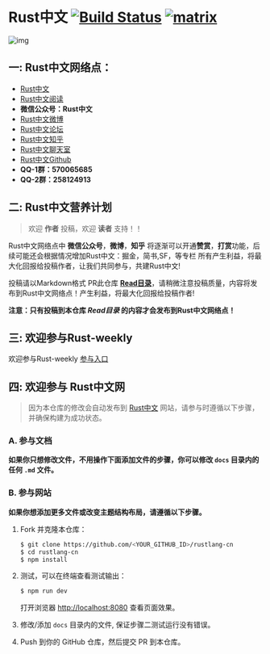 # Rust中文 [![Build Status](https://dev.azure.com/rustlang-cn/rustlang-cn/_apis/build/status/rustlang-cn.rustlang-cn?branchName=master)](https://dev.azure.com/rustlang-cn/rustlang-cn/_build/latest?definitionId=1&branchName=master) [![matrix](https://about.riot.im/images/favicon-32.png)](https://riot.im/app/#/room/#rustlang-cn:matrix.org)

![img](https://raw.githubusercontent.com/rustlang-cn/resourses/master/files/rustlang-cn-small.png)

## 一: Rust中文网络点：

- [Rust中文](https://rustlang-cn.org)
- [Rust中文阅读](https://rustlang-cn.org/read/)
- **微信公众号：Rust中文**
- [Rust中文微博](https://weibo.com/kriry?is_all=1)
- [Rust中文论坛](http://kriry.com/a/community/rust)
- [Rust中文知乎](https://zhuanlan.zhihu.com/rustlang-cn)
- [Rust中文聊天室](https://riot.im/app/#/room/#rustlang-cn:matrix.org)
- [Rust中文Github](https://github.com/rustlang-cn)
- **QQ-1群：570065685**
- **QQ-2群：258124913**

## 二: Rust中文营养计划

> 欢迎 **作者** 投稿，欢迎 **读者** 支持！！

Rust中文网络点中 **微信公众号**，**微博**，**知乎** 将逐渐可以开通**赞赏**，**打赏**功能，后续可能还会根据情况增加Rust中文：掘金，简书,SF，等专栏 所有产生利益，将最大化回报给投稿作者，让我们共同参与，共建Rust中文!

投稿请以Markdown格式 PR此仓库 [**Read目录**](https://github.com/rustlang-cn/rustlang-cn/tree/master/docs/read)，请稍微注意投稿质量，内容将发布到Rust中文网络点！产生利益，将最大化回报给投稿作者!

**注意：只有投稿到本仓库 *Read目录* 的内容才会发布到Rust中文网络点！**
 
## 三: 欢迎参与Rust-weekly

欢迎参与Rust-weekly [参与入口](https://github.com/rustlang-cn/rustlang-cn/blob/master/docs/weekly/Rust-weekly-next.md)

## 四: 欢迎参与 Rust中文网

> 因为本仓库的修改会自动发布到 [Rust中文](https://rustlang-cn.org/) 网站，请参与时遵循以下步骤，并确保构建为成功状态。

### A. 参与文档

**如果你只想修改文件，不用操作下面添加文件的步骤，你可以修改 `docs` 目录内的任何 `.md` 文件。**

### B. 参与网站

**如果你想添加更多文件或改变主题结构布局，请遵循以下步骤。**

1. Fork 并克隆本仓库：

    ```bash
    $ git clone https://github.com/<YOUR_GITHUB_ID>/rustlang-cn
    $ cd rustlang-cn
    $ npm install
    ```

2. 测试，可以在终端查看测试输出：

    ```bash
    $ npm run dev
    ```

    打开浏览器 <http://localhost:8080> 查看页面效果。

3. 修改/添加 `docs` 目录内的文件, 保证步骤二测试运行没有错误。

4. Push 到你的 GitHub 仓库，然后提交 PR 到本仓库。
